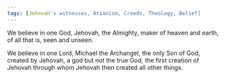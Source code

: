 ```yaml
---
tags: [Jehovah's witnesses, Arianism, Creeds, Theology, Belief]
---
```


We believe in one God, Jehovah, the Almighty, maker of heaven and earth, of all that is, seen and unseen. 

We believe in one Lord, Michael the Archangel, the only Son of God, created by Jehovah, a god but not the true God, the first creation of Jehovah through whom Jehovah then created all other things. 

